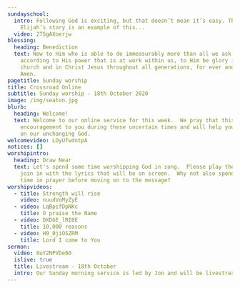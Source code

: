 ```yaml
---
sundayschool:
  intro: Following God is exciting, but that doesn’t mean it’s easy. The prophet
    Elijah’s story is an example of this...
  video: 2T5gAXoerjw
blessing:
  heading: Benediction
  text: Now to Him who is able to do immeasurably more than all we ask or imagine,
    according to His power that is at work within us, to Him be glory in the
    church and in Christ Jesus throughout all generations, for ever and ever!
    Amen.
pagetitle: Sunday worship
title: Crossroad Online
subtitle: Sunday worship - 18th October 2020
image: /img/seaton.jpg
blurb:
  heading: Welcome!
  text: Welcome to our online service for this week.  We pray that this will be an
    encouragement to you during these uncertain times and will help you to focus
    on our unchanging God.
welcomevideo: LOyUfwdntpA
notices: []
worshipintro:
  heading: Draw Near
  text: Let's spend some time worshipping God in song.  Please play the videos and
    join in with the lyrics that will be on screen.  Why not also spend some
    time in prayer before moving on to the message?
worshipvideos:
  - title: Strength will rise
    video: nuudVoMyZyE
  - video: LqBpifDpNKc
    title: O praise the Name
  - video: DXDGE_lRI0E
    title: 10,000 reasons
  - video: H9_0jiO5ZRM
    title: Lord I come to You
sermon:
  video: 8uY2NPVDe60
  islive: true
  title: Livestream - 18th October
  intro: Our Sunday morning service is led by Jon and will be livestreamed at 10.30am.
---
```

